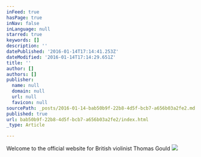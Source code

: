 ```yaml
---
inFeed: true
hasPage: true
inNav: false
inLanguage: null
starred: true
keywords: []
description: ''
datePublished: '2016-01-14T17:14:41.253Z'
dateModified: '2016-01-14T17:14:29.651Z'
title: ''
author: []
authors: []
publisher:
  name: null
  domain: null
  url: null
  favicon: null
sourcePath: _posts/2016-01-14-bab50b9f-22b8-4d5f-bcb7-a656b03a2fe2.md
published: true
url: bab50b9f-22b8-4d5f-bcb7-a656b03a2fe2/index.html
_type: Article

---
```

Welcome to the official website for British violinist Thomas Gould
![](https://the-grid-user-content.s3-us-west-2.amazonaws.com/0a7ac700-4819-48e1-beb1-c823e8ccdde4.jpg)